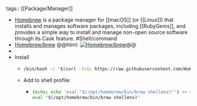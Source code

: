tags:: [[Package/Manager]]

- [Homebrew](https://brew.sh/) is a package manager for [[macOS]] (or [[Linux]]) that installs and manages software packages, including [[RubyGems]], and provides a simple way to install and manage non-open source software through its Cask feature. #Shell/command
- [Homebrew/brew](https://github.com/Homebrew/brew)
  @@html: <a href="https://github.com/Homebrew/brew/"><img src="https://github-readme-stats-astronomer.vercel.app/api/pin/?username=Homebrew&repo=brew&theme=tokyonight" alt="Homebrew/brew"/></a>@@
-
- Install
	- ```bash
	  /bin/bash -c "$(curl -fsSL https://raw.githubusercontent.com/Homebrew/install/HEAD/install.sh)"
	  ```
	- Add to shell profile:
		- ```bash
		  (echo; echo 'eval "$(/opt/homebrew/bin/brew shellenv)"') >> ~/.zprofile
		  eval "$(/opt/homebrew/bin/brew shellenv)"
		  ```
